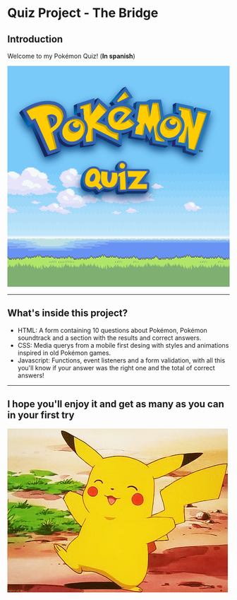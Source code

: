 # Quiz Project - The Bridge #

## Introduction ##

Welcome to my Pokémon Quiz! (**In spanish**)

![](main.png)

-------------------------------------------------------------------------------

## What's inside this project? ##

- HTML: A form containing 10 questions about Pokémon, Pokémon soundtrack and a section with the results and correct answers.
- CSS: Media querys from a mobile first desing with styles and animations inspired in old Pokémon games.
- Javascript: Functions, event listeners and a form validation, with all this you'll know if your answer was the right one and the total of correct answers!

-------------------------------------------------------------------------------

## I hope you'll enjoy it and get as many as you can in your first try ##

![](pikachu.gif)
